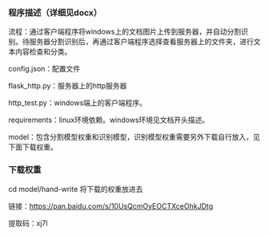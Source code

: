 ### 程序描述（详细见docx）
流程：通过客户端程序将windows上的文档图片上传到服务器，并自动分割识别。待服务器分割识别后，再通过客户端程序选择查看服务器上的文件夹，进行文本内容检查和分类。

config.json：配置文件

flask_http.py：服务器上的http服务器

http_test.py：windows端上的客户端程序。

requirements：linux环境依赖。windows环境见文档开头描述。

model：包含分割模型权重和识别模型，识别模型权重需要另外下载自行放入，见下面下载权重。

### 下载权重
cd model/hand-write 将下载的权重放进去

链接：https://pan.baidu.com/s/10UsQcmOyEOCTXceOhkJDtg 

提取码：xj7l 
